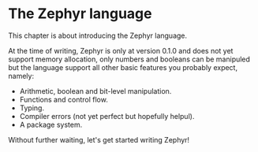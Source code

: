 # The Zephyr language

This chapter is about introducing the Zephyr language. 

At the time of writing, Zephyr is only at version 0.1.0 and does not yet support memory allocation, only numbers and booleans can be manipuled but the language support all other basic features you probably expect, namely:

- Arithmetic, boolean and bit-level manipulation.
- Functions and control flow.
- Typing.
- Compiler errors (not yet perfect but hopefully helpul).
- A package system.

Without further waiting, let's get started writing Zephyr!

